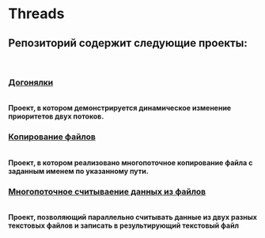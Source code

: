 # Threads
<h2>Репозиторий содержит следующие проекты: </h2><br>
<h3><a href="https://github.com/RiazanovKS/Threads/tree/master/src/ru/rks/Races">Догонялки</a></h3><br>
<b>Проект, в котором демонстрируется динамическое изменение приоритетов двух потоков.</b><br>
<h3><a href="https://github.com/RiazanovKS/Threads/tree/master/src/ru/rks/copyfiles">Копирование файлов</a></h3><br>
<b>Проект, в котором реализовано многопоточное копирование файла с заданным именем по указанному пути.</b><br>
<h3><a href="https://github.com/RiazanovKS/Threads/tree/master/src/ru/rks/ReadAndWrite">Многопоточное считываение данных из файлов</a></h3><br>
<b>Проект, позволяющий параллельно считывать данные из двух разных текстовых файлов и записать в результирующий текстовый файл</b>
